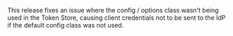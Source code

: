 This release fixes an issue where the config / options class wasn't being used in the Token Store, causing client credentials not to be sent to the IdP if the default config class was not used.
